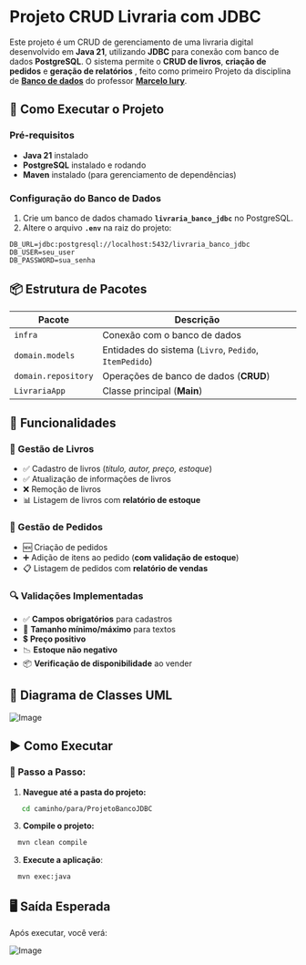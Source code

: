 # Projeto CRUD Livraria com JDBC

Este projeto é um CRUD de gerenciamento de uma livraria digital desenvolvido em **Java 21**, utilizando **JDBC** para conexão com banco de dados **PostgreSQL**. O sistema permite o **CRUD de livros**, **criação de pedidos** e **geração de relatórios** ,
feito como primeiro Projeto da disciplina de [**Banco de dados**](https://sites.google.com/site/marceloiury/cursos) do professor [**Marcelo Iury**](https://sites.google.com/site/marceloiury).


## 🚀 Como Executar o Projeto

### **Pré-requisitos**
- **Java 21** instalado
- **PostgreSQL** instalado e rodando
- **Maven** instalado (para gerenciamento de dependências)

### **Configuração do Banco de Dados**
1. Crie um banco de dados chamado **`livraria_banco_jdbc`** no PostgreSQL.
2. Altere o arquivo **`.env`** na raiz do projeto:

```properties
DB_URL=jdbc:postgresql://localhost:5432/livraria_banco_jdbc
DB_USER=seu_user
DB_PASSWORD=sua_senha
```


## 📦 Estrutura de Pacotes

| **Pacote**             | **Descrição**                                      |
|------------------------|----------------------------------------------------|
| `infra`               | Conexão com o banco de dados                   |
| `domain.models`       | Entidades do sistema (`Livro`, `Pedido`, `ItemPedido`) |
| `domain.repository`   | Operações de banco de dados (**CRUD**)             |
| `LivrariaApp`         | Classe principal (**Main**)                       |

## 🎯 Funcionalidades

### 📖 Gestão de Livros
- ✅ Cadastro de livros (*título, autor, preço, estoque*)
- ✅ Atualização de informações de livros
- ❌ Remoção de livros
- 📊 Listagem de livros com **relatório de estoque**

### 🛒 Gestão de Pedidos
- 🆕 Criação de pedidos
- ➕ Adição de itens ao pedido (**com validação de estoque**)
- 📋 Listagem de pedidos com **relatório de vendas**

### 🔍 Validações Implementadas
- ✅ **Campos obrigatórios** para cadastros
- 🔡 **Tamanho mínimo/máximo** para textos
- 💲 **Preço positivo**
- 📉 **Estoque não negativo**
- 📦 **Verificação de disponibilidade** ao vender


## 📐 Diagrama de Classes UML

![Image](https://github.com/user-attachments/assets/97c5af93-fea2-47b7-904b-28045dfc265a)

## ▶️ Como Executar

### 📌 Passo a Passo:

1. **Navegue até a pasta do projeto:**
  ```bash
     cd caminho/para/ProjetoBancoJDBC
  ```
  
3. **Compile o projeto:**
  ```bash
    mvn clean compile
  ```
3. **Execute a aplicação**:
  ```bash
    mvn exec:java
  ```

## 🖥️ Saída Esperada

Após executar, você verá:

![Image](https://github.com/user-attachments/assets/9683157f-6bfc-43a4-9d12-c8ec9d6d1e42)
